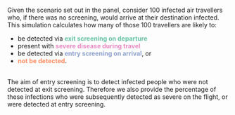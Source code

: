 <br/>
Given the scenario set out in the panel, consider 100 infected air travellers who, if there was no screening, would arrive at their destination infected. This simulation calculates how many of those 100 travellers are likely to:

* be detected via <b><span style="color:#66C2A5"> exit screening on departure</span></b>
* present with <b><span style="color:#E78AC3">severe disease during travel</span></b>
* be detected via <b><span style="color:#8DA0CB">entry screening on arrival</span></b>, or
* <b><span style="color:#FC8D62">not be detected</span></b>.
<br/><br/>

The aim of entry screening is to detect infected people who were not detected at exit screening. Therefore we also provide the percentage of these infections who were subsequently detected as severe on the flight, or were detected at entry screening.


